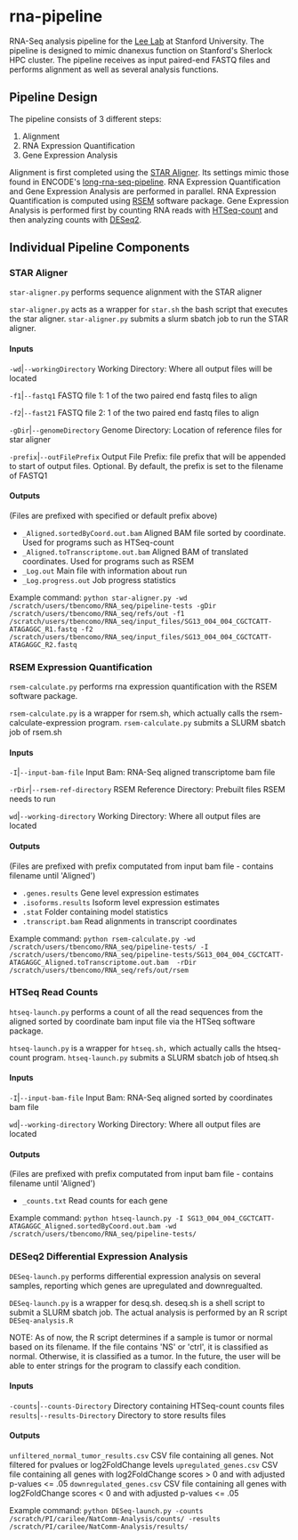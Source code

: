 # rna-pipeline
RNA-Seq analysis pipeline for the [Lee Lab](http://leelab.stanford.edu/) at Stanford University. The pipeline is designed to mimic dnanexus function on Stanford's Sherlock HPC cluster. The pipeline receives as input paired-end FASTQ files and performs alignment as well as several analysis functions.

## Pipeline Design
The pipeline consists of 3 different steps:
1. Alignment
2. RNA Expression Quantification
3. Gene Expression Analysis

Alignment is first completed using the [STAR Aligner](https://github.com/alexdobin/STAR). Its settings mimic those found in ENCODE's [long-rna-seq-pipeline](https://github.com/ENCODE-DCC/long-rna-seq-pipeline/blob/f9ff54ddf1d955382a1f0aa50b55c8627702f6e1/dnanexus/align-star-pe/resources/usr/bin/lrna_align_star_pe.sh). RNA Expression Quantification and Gene Expression Analysis are performed in parallel. RNA Expression Quantification is computed using [RSEM](https://github.com/deweylab/RSEM) software package. Gene Expression Analysis is performed first by counting RNA reads with [HTSeq-count](http://htseq.readthedocs.io/en/master/count.html) and then analyzing counts with [DESeq2](https://bioconductor.org/packages/release/bioc/html/DESeq2.html). 

## Individual Pipeline Components
### STAR Aligner
`star-aligner.py` performs sequence alignment with the STAR aligner

`star-aligner.py` acts as a wrapper for `star.sh` the bash script that executes the star aligner. `star-aligner.py` submits a slurm sbatch job to run the STAR aligner.

#### Inputs

`-wd`|`--workingDirectory` Working Directory: Where all output files will be located

`-f1`|`--fastq1` FASTQ file 1: 1 of the two paired end fastq files to align

`-f2`|`--fast21` FASTQ file 2: 1 of the two paired end fastq files to align

`-gDir`|`--genomeDirectory` Genome Directory: Location of reference files for star aligner

`-prefix`|`--outFilePrefix` Output File Prefix: file prefix that will be appended to start of output files. Optional. By default, the prefix is set to the filename of FASTQ1

#### Outputs

(Files are prefixed with specified or default prefix above)

* `_Aligned.sortedByCoord.out.bam` Aligned BAM file sorted by coordinate. Used for programs such as HTSeq-count
* `_Aligned.toTranscriptome.out.bam` Aligned BAM of translated coordinates. Used for programs such as RSEM
* `_Log.out` Main file with information about run
* `_Log.progress.out` Job progress statistics

Example command:
`python star-aligner.py -wd /scratch/users/tbencomo/RNA_seq/pipeline-tests -gDir /scratch/users/tbencomo/RNA_seq/refs/out -f1 /scratch/users/tbencomo/RNA_seq/input_files/SG13_004_004_CGCTCATT-ATAGAGGC_R1.fastq -f2 /scratch/users/tbencomo/RNA_seq/input_files/SG13_004_004_CGCTCATT-ATAGAGGC_R2.fastq`

### RSEM Expression Quantification
`rsem-calculate.py` performs rna expression quantification with the RSEM software package. 

`rsem-calculate.py` is a wrapper for rsem.sh, which actually calls the rsem-calculate-expression program. `rsem-calculate.py` submits a SLURM sbatch job of rsem.sh

#### Inputs

`-I`|`--input-bam-file` Input Bam: RNA-Seq aligned transcriptome bam file

`-rDir`|`--rsem-ref-directory` RSEM Reference Directory: Prebuilt files RSEM needs to run

`wd`|`--working-directory` Working Directory: Where all output files are located 

#### Outputs

(Files are prefixed with prefix computated from input bam file - contains filename until 'Aligned')

* `.genes.results` Gene level expression estimates
* `.isoforms.results` Isoform level expression estimates
* `.stat` Folder containing model statistics
* `.transcript.bam` Read alignments in transcript coordinates

Example command: 
`python rsem-calculate.py -wd /scratch/users/tbencomo/RNA_seq/pipeline-tests/ -I /scratch/users/tbencomo/RNA_seq/pipeline-tests/SG13_004_004_CGCTCATT-ATAGAGGC_Aligned.toTranscriptome.out.bam  -rDir /scratch/users/tbencomo/RNA_seq/refs/out/rsem`

### HTSeq Read Counts
`htseq-launch.py` performs a count of all the read sequences from the aligned sorted by coordinate bam input file via the HTSeq software package. 

`htseq-launch.py` is a wrapper for `htseq.sh,` which actually calls the htseq-count program. `htseq-launch.py` submits a SLURM sbatch job of htseq.sh

#### Inputs

`-I`|`--input-bam-file` Input Bam: RNA-Seq aligned sorted by coordinates bam file

`wd`|`--working-directory` Working Directory: Where all output files are located 

#### Outputs

(Files are prefixed with prefix computated from input bam file - contains filename until 'Aligned')


* `_counts.txt` Read counts for each gene

Example command: 
`python htseq-launch.py -I SG13_004_004_CGCTCATT-ATAGAGGC_Aligned.sortedByCoord.out.bam -wd /scratch/users/tbencomo/RNA_seq/pipeline-tests/`

### DESeq2 Differential Expression Analysis
`DESeq-launch.py` performs differential expression analysis on several samples, reporting which genes are upregulated and downregualted. 

`DESeq-launch.py` is a wrapper for desq.sh. deseq.sh is a shell script to submit a SLURM sbatch job. The actual analysis is performed by an R script `DESeq-analysis.R`

NOTE: As of now, the R script determines if a sample is tumor or normal based on its filename. If the file contains 'NS' or 'ctrl', it is classified as normal. Otherwise, it is classified as a tumor. In the future, the user will be able to enter strings for the program to classify each condition.
#### Inputs

`-counts`|`--counts-Directory` Directory containing HTSeq-count counts files
`results`|`--results-Directory` Directory to store results files

#### Outputs

`unfiltered_normal_tumor_results.csv` CSV file containing all genes. Not filtered for pvalues or log2FoldChange levels
`upregulated_genes.csv` CSV file containing all genes with log2FoldChange scores > 0 and with adjusted p-values <= .05
`downregulated_genes.csv` CSV file containing all genes with log2FoldChange scores < 0 and with adjusted p-values <= .05

Example command:
`python DESeq-launch.py -counts /scratch/PI/carilee/NatComm-Analysis/counts/ -results /scratch/PI/carilee/NatComm-Analysis/results/`
